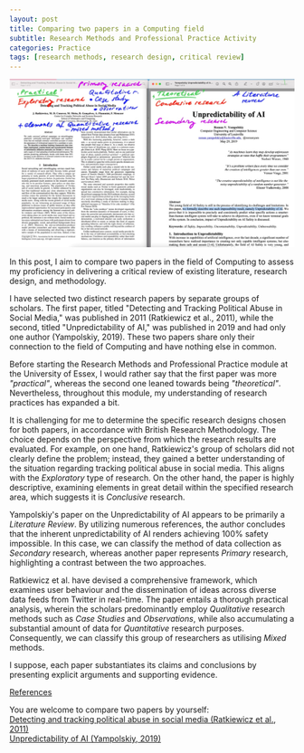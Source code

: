 ```yaml
---
layout: post
title: Comparing two papers in a Computing field
subtitle: Research Methods and Professional Practice Activity
categories: Practice
tags: [research methods, research design, critical review]
---
```


 ![Comparison](/assets/images/banners/compare.jpg)<br>

In this post, I aim to compare two papers in the field of Computing to assess my proficiency 
in delivering a critical review of existing literature, research design, and methodology.<br>

I have selected two distinct research papers by separate groups of scholars. 
The first paper, titled "Detecting and Tracking Political Abuse in Social Media," 
was published in 2011 (Ratkiewicz et al., 2011), while the second, titled "Unpredictability of AI," 
was published in 2019 and had only one author (Yampolskiy, 2019). 
These two papers share only their connection to the field of Computing and have nothing else in common.<br>

Before starting the Research Methods and Professional Practice module at the University of Essex,
I would rather say that the first paper was more *"practical"*, whereas the second one leaned towards being *"theoretical"*. 
Nevertheless, throughout this module, my understanding of research practices has expanded a bit.<br>

It is challenging for me to determine the specific research designs chosen for both papers,
in accordance with British Research Methodology. 
The choice depends on the perspective from which the research results are evaluated. For example, on one hand, Ratkiewicz's group of scholars did not clearly define the problem; instead, they gained a better understanding of the situation regarding tracking political abuse in social media. This aligns with the *Exploratory* type of research. On the other hand, the paper is highly descriptive, examining elements in great detail within the specified research area, which suggests it is *Conclusive* research.<br>

Yampolskiy's paper on the Unpredictability of AI appears to be primarily a *Literature Review*. 
By utilizing numerous references, the author concludes that the inherent unpredictability 
of AI renders achieving 100% safety impossible. 
In this case, we can classify the method of data collection as *Secondary* research, 
whereas another paper represents *Primary* research, highlighting a contrast between the two approaches.<br>

Ratkiewicz et al. have devised a comprehensive framework, which examines user behaviour 
and the dissemination of ideas across diverse data feeds from Twitter in real-time. 
The paper entails a thorough practical analysis, wherein the scholars 
predominantly employ *Qualitative* research methods such as *Case Studies* and *Observations*, 
while also accumulating a substantial amount of data for *Quantitative* research purposes. 
Consequently, we can classify this group of researchers as utilising *Mixed* methods.<br>

I suppose, each paper substantiates its claims and conclusions by presenting explicit arguments and supporting evidence. <br>

[References](https://github.com/Vasilisalook/vasilisalook.github.io/blob/main/CompareReferences.txt)<br>

You are welcome to compare two papers by yourself: <br>
[Detecting and tracking political abuse in social media (Ratkiewicz et al., 2011)](https://github.com/Vasilisalook/vasilisalook.github.io/blob/main/Detecting%20and%20Tracking%20Political%20Abuse%20in%20Social%20Media.pdf)<br>
[Unpredictability of AI (Yampolskiy, 2019)](https://github.com/Vasilisalook/vasilisalook.github.io/blob/main/Yampolskiy%20Unpredictability%20of%20AI.pdf)

